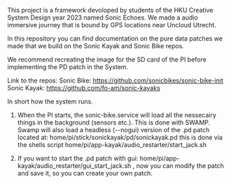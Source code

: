 This project is a framework devoloped by students of the HKU Creative System Design year 2023 named Sonic Echoes. We made a audio immersive journey that is bound by GPS locations near Uncloud Utrecht.

In this repository you can find documentation on the pure data patches we made that we build on the Sonic Kayak and Sonic Bike repos.

We recommend recreating the image for the SD card of the PI before implementing the PD patch in the System.

Link to the repos:
Sonic Bike: https://github.com/sonicbikes/sonic-bike-init
Sonic Kayak: https://github.com/fo-am/sonic-kayaks

In short how the system runs.

1. When the PI starts, the sonic-bike.service will load all the nessecairy things in the background (sensors etc.). This is done with SWAMP. Swamp will also load a headless (--nogui) version of the .pd patch located at: home/pi/stick/sonickayak/pd/sonickayak.pd this is done via the shells script home/pi/app-kayak/audio_restarter/start_jack.sh

2. If you want to start the .pd patch with gui: home/pi/app-kayak/audio_restarter/gui_start_jack.sh , now you can modify the patch and save it, so you can create your own patch.  
